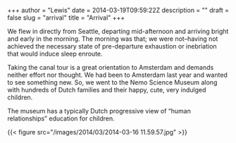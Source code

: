 +++
author = "Lewis"
date = 2014-03-19T09:59:22Z
description = ""
draft = false
slug = "arrival"
title = "Arrival"
+++


We flew in directly from Seattle, departing mid-afternoon and arriving bright and early in the morning. The morning was that; we were not–having not achieved the necessary state of pre-departure exhaustion or inebriation that would induce sleep enroute.

Taking the canal tour is a great orientation to Amsterdam and demands neither effort nor thought. We had been to Amsterdam last year and wanted to see something new. So, we went to the Nemo Science Museum along with hundreds of Dutch families and their happy, cute, very indulged children.

The museum has a typically Dutch progressive view of “human relationships” education for children.

{{< figure src="/images/2014/03/2014-03-16 11.59.57.jpg" >}}
